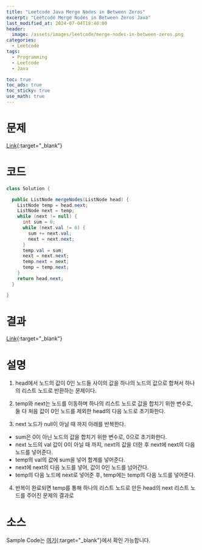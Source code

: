 ```yaml
---
title: "Leetcode Java Merge Nodes in Between Zeros"
excerpt: "Leetcode Merge Nodes in Between Zeros Java"
last_modified_at: 2024-07-04T18:40:00
header:
  image: /assets/images/leetcode/merge-nodes-in-between-zeros.png
categories:
  - Leetcode
tags:
  - Programming
  - Leetcode
  - Java

toc: true
toc_ads: true
toc_sticky: true
use_math: true
---
```

# 문제
[Link](https://leetcode.com/problems/merge-nodes-in-between-zeros/){:target="_blank"}

# 코드
```java
class Solution {

  public ListNode mergeNodes(ListNode head) {
    ListNode temp = head.next;
    ListNode next = temp;
    while (next != null) {
      int sum = 0;
      while (next.val != 0) {
        sum += next.val;
        next = next.next;
      }
      temp.val = sum;
      next = next.next;
      temp.next = next;
      temp = temp.next;
    }
    return head.next;
  }

}
```

# 결과
[Link](https://leetcode.com/problems/merge-nodes-in-between-zeros/submissions/1309222219/){:target="_blank"}

# 설명
1. head에서 노드의 값이 0인 노드들 사이의 값을 하나의 노드의 값으로 합쳐서 하나의 리스트 노드로 반환하는 문제이다.

2. temp와 next는 노드를 이동하며 하나의 리스트 노드로 값을 합치기 위한 변수로, 둘 다 처음 값이 0인 노드를 제외한 head의 다음 노드로 초기화한다.

3. next 노드가 null이 아닐 때 까지 아래를 반복한다.
- sum은 0이 아닌 노드의 값을 합치기 위한 변수로, 0으로 초기화한다.
- next 노드의 val 값이 0이 아닐 때 까지, next의 값을 더한 후 next에 next의 다음 노드를 넣어준다.
- temp의 val의 값에 sum을 넣어 합계를 넣어준다.
- next에 next의 다음 노드를 넣어, 값이 0인 노드를 넘어간다.
- temp의 다음 노드에 next로 넣어준 후, temp에는 temp의 다음 노드를 넣어준다.

4. 반복이 완료되면 temp를 통해 하나의 리스트 노드로 만든 head의 next 리스트 노드를 주어진 문제의 결과로

# 소스
Sample Code는 [여기](https://github.com/GracefulSoul/leetcode/blob/master/src/main/java/gracefulsoul/problems/MergeNodesInBetweenZeros.java){:target="_blank"}에서 확인 가능합니다.